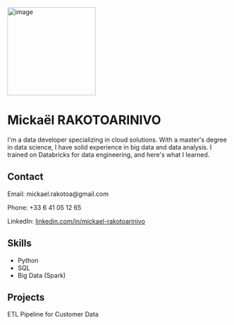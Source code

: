 <html lang="en">
<body>
    <img src="images/PDP.png" alt="image" width="200">
    <div>
        <h1>Mickaël RAKOTOARINIVO</h1>
        <p>I'm a data developer specializing in cloud solutions. With a master's degree in data science, I have solid experience in big data and data analysis. I trained on Databricks for data engineering, and here's what I learned.</p>
    </div>
    <div class="container">
        <h2>Contact</h2>
        <p>Email: mickael.rakotoa@gmail.com</p>
        <p>Phone: +33 6 41 05 12 65</p>
        <p>LinkedIn: <a href="https://www.linkedin.com/in/mickael-rakotoarinivo">linkedin.com/in/mickael-rakotoarinivo</a></p>
        <h2>Skills</h2>
        <ul>
            <li>Python</li>
            <li>SQL</li>
            <li>Big Data (Spark)</li>
        </ul>
        <h2>Projects</h2>
        <p>ETL Pipeline for Customer Data</p>
    </div>
</body>
